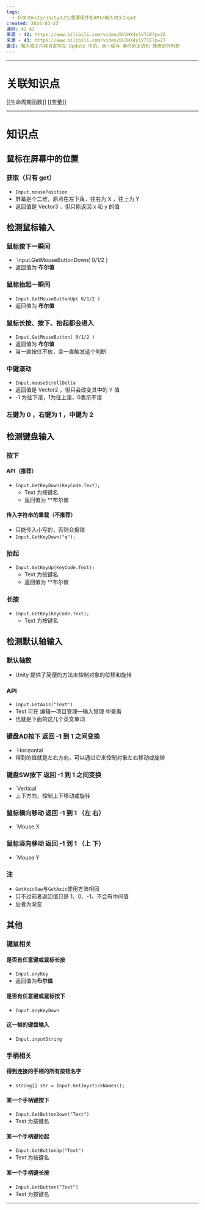 ```yaml
---
tags:
  - 科学/Unity/Unity入门/重要组件和API/输入相关Input
created: 2024-03-23
课时: 42 43
来源 - 42: https://www.bilibili.com/video/BV1HX4y1V71E?p=26
来源 - 43: https://www.bilibili.com/video/BV1HX4y1V71E?p=27
备注: 输入相关内容肯定写在 Update 中的，且一般与 条件分支语句 连用进行判断
---
```


---
# 关联知识点

[[生命周期函数]] [[变量]]

---
# 知识点
## 鼠标在屏幕中的位置

### 获取（只有 get）

- `Input.mousePosition`
- 屏幕是个二维，原点在左下角，往右为 X ，往上为 Y
- 返回值是 Vector3 ，但只能返回 x 和 y 的值

## 检测鼠标输入

### 鼠标按下一瞬间

- `Input.GetMouseButtonDown( 0/1/2 )
- 返回值为 **布尔值** 
### 鼠标抬起一瞬间

- `Input.GetMouseButtonUp( 0/1/2 )`
- 返回值为 **布尔值**
### 鼠标长按、按下、抬起都会进入

- `Input.GetMouseButton( 0/1/2 )`
- 返回值为 **布尔值** 
- 当一直按住不放，会一直触发这个判断
### 中键滚动

- `Input.mouseScrollDelta`
- 返回值是 Vector2 ，但只会改变其中的 Y 值
- -1 为往下滚，1为往上滚，0表示不滚
### 左键为 0 ，右键为 1 ，中键为 2
 
## 检测键盘输入

### 按下

#### API（推荐）

- `Input.GetKeyDown(KeyCode.Text);`
	- Text 为按键名
	- 返回值为 **布尔值
#### 传入字符串的重载（不推荐）

- 只能传入小写的，否则会报错
- `Input.GetKeyDown("q");`
### 抬起

- `Input.GetKeyUp(KeyCode.Text);`
	- Text 为按键名
	- 返回值为 **布尔值
### 长按

- `Input.GetKey(KeyCode.Text);`
	- Text 为按键名
## 检测默认轴输入

### 默认轴数

- Unity 提供了简便的方法来控制对象的位移和旋转
### API 

- `Input.GetAxis("Text")`
- Text 可在 编辑—项目管理—输入管理 中查看
- 也就是下面的这几个英文单词
### 键盘AD按下 返回 -1 到 1 之间变换

- `Horizontal
- 得到的值就是左右方向，可以通过它来控制对象左右移动或旋转
### 键盘SW按下 返回 -1 到 1 之间变换

- `Vertical
- 上下方向，控制上下移动或旋转
### 鼠标横向移动 返回 -1 到 1 （左    右）

- `Mouse X
### 鼠标竖向移动 返回 -1 到 1 （上    下）

- `Mouse Y
### 注

- `GetAxisRaw`与`GetAxis`使用方法相同
- 只不过前者返回值只是 1、0、-1，不会有中间值
- 后者为渐变

## 其他

### 键鼠相关

#### 是否有任意键或鼠标长按

- `Input.anyKey`
- 返回值为**布尔值**
#### 是否有任意键或鼠标按下

- `Input.anyKeyDown`
#### 这一帧的键盘输入

- `Input.inputString`
### 手柄相关

#### 得到连接的手柄的所有按钮名字
- `string[] str = Input.GetJoystickNames(); `
#### 某一个手柄键按下

- `Input.GetButtonDown("Text")`
- Text 为按键名
#### 某一个手柄键抬起

- `Input.GetButtonUp("Text")`
- Text 为按键名
#### 某一个手柄键长按

- `Input.GetButton("Text")`
- Text 为按键名


---
